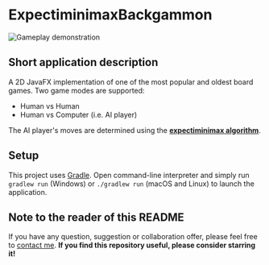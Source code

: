 # ExpectiminimaxBackgammon

![Gameplay demonstration](demo/gameplay.gif)

## Short application description

A 2D JavaFX implementation of one of the most popular and oldest board games.
Two game modes are supported:
* Human vs Human
* Human vs Computer (i.e. AI player)

The AI player's moves are determined using the [**expectiminimax algorithm**](https://en.wikipedia.org/wiki/Expectiminimax?oldformat=true).

## Setup

This project uses [Gradle](https://docs.gradle.org/current/userguide/userguide.html).
Open command-line interpreter and simply run `gradlew run` (Windows) or `./gradlew run` (macOS and Linux) to launch the application.

## Note to the reader of this README

If you have any question, suggestion or collaboration offer, please feel free to [contact me](mailto:danijel.askov@gmail.com).
**If you find this repository useful, please consider starring it!**